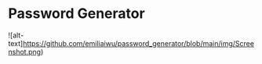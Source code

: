 # Password Generator
![alt-text]https://github.com/emiliaiwu/password_generator/blob/main/img/Screenshot.png)
